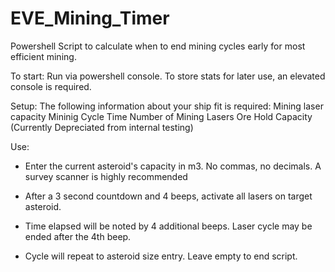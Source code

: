 # EVE_Mining_Timer
Powershell Script to calculate when to end mining cycles early for most efficient mining.

To start:
Run via powershell console.
To store stats for later use, an elevated console is required.

Setup:
The following information about your ship fit is required:
Mining laser capacity
Mininig Cycle Time
Number of Mining Lasers
Ore Hold Capacity (Currently Depreciated from internal testing)

Use:
- Enter the current asteroid's capacity in m3. No commas, no decimals.
  A survey scanner is highly recommended

- After a 3 second countdown and 4 beeps, activate all lasers on target asteroid.

- Time elapsed will be noted by 4 additional beeps.
  Laser cycle may be ended after the 4th beep.
  
- Cycle will repeat to asteroid size entry. Leave empty to end script.
